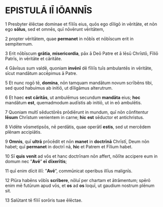 # **EPISTULĀ** IĪ **IŌANNĪS**

1 Presbyter ēlēctae dominae et fīliīs eius, quōs ego dīligō in vēritāte, et nōn ego **sōlus**, sed et omnēs, quī nōvērunt vēritātem,

2 propter vēritātem, quae **permanet** in nōbīs et nōbīscum erit in sempiternum.

3 Erit nōbīscum **grātia**, **misericordia**, pāx ā Deō Patre et ā Iēsū Chrīstō, Fīliō Patrīs, in vēritāte et cāritāte.

4 Gāvīsus sum valdē, quoniam **invēnī** dē fīliīs tuīs ambulantēs in vēritāte, sīcut mandātum accēpimus ā Patre.

5 Et nunc rogō tē, **domina**, nōn tamquam mandātum novum scrībēns tibi, sed quod habuimus ab initiō, ut dīligāmus alterutrum.

6 Et haec **est** **cāritās**, ut ambulēmus secundum **mandāta** eius; **hoc** mandātum **est**, quemadmodum audīstis ab initiō, ut in eō ambulētis.

7 Quoniam multī sēductōrēs prōdiērunt in mundum, quī nōn cōnfitentur **Iēsum** Chrīstum venientem in carne; **hic** **est** sēductor et antichristus.

8 Vidēte vōsmetipsōs, nē perdātis, quae operātī **estis**, sed ut mercēdem plēnam accipiātis.

9 **Omnis**, quī **ultrā** prōcēdit et nōn **manet** in **doctrīnā** Chrīstī, Deum nōn habet; quī **permanet** in doctrī nā, **hic** et Patrem et Fīlium habet.

10 Sī **quis** **venit** ad vōs et hanc doctrīnam nōn affert, nōlīte accipere eum in domum nec ”**Avē**” **eī** **dīxerītis**;

11 quī enim dīcit illī: ”**Avē**”, commūnicat operibus illīus malignīs.

12 Plūra habēns vōbīs **scrībere**, nōluī per chartam et ātrāmentum; spērō enim mē futūrum apud vōs, et **os** ad **os** loquī, ut gaudium nostrum plēnum sit.

13 Salūtant tē fīliī sorōris tuae ēlēctae.


